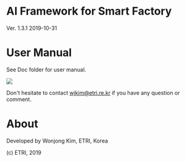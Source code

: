 # AI Framework for Smart Factory

Ver. 1.3.1 2019-10-31


# User Manual
See Doc folder for user manual.

<img src="https://github.com/wjkim1108/AI_Framework/Doc/AI_Framework_Raw.png"><br>

Don't hesitate to contact wjkim@etri.re.kr if you have any question or comment.

# About

Developed by Wonjong Kim, ETRI, Korea

(c) ETRI, 2019

